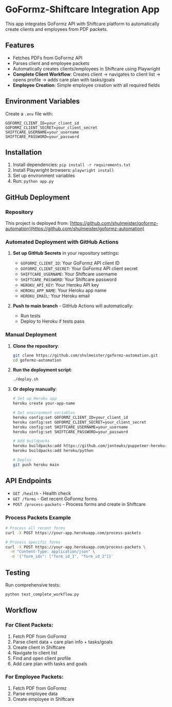 # GoFormz-Shiftcare Integration App

This app integrates GoFormz API with Shiftcare platform to automatically create clients and employees from PDF packets.

## Features
- Fetches PDFs from GoFormz API
- Parses client and employee packets
- Automatically creates clients/employees in Shiftcare using Playwright
- **Complete Client Workflow**: Creates client → navigates to client list → opens profile → adds care plan with tasks/goals
- **Employee Creation**: Simple employee creation with all required fields

## Environment Variables
Create a `.env` file with:
```
GOFORMZ_CLIENT_ID=your_client_id
GOFORMZ_CLIENT_SECRET=your_client_secret
SHIFTCARE_USERNAME=your_username
SHIFTCARE_PASSWORD=your_password
```

## Installation
1. Install dependencies: `pip install -r requirements.txt`
2. Install Playwright browsers: `playwright install`
3. Set up environment variables
4. Run: `python app.py`

## GitHub Deployment

### Repository
This project is deployed from: [https://github.com/shulmeister/goformz-automation](https://github.com/shulmeister/goformz-automation)

### Automated Deployment with GitHub Actions

1. **Set up GitHub Secrets** in your repository settings:
   - `GOFORMZ_CLIENT_ID`: Your GoFormz API client ID
   - `GOFORMZ_CLIENT_SECRET`: Your GoFormz API client secret
   - `SHIFTCARE_USERNAME`: Your Shiftcare username
   - `SHIFTCARE_PASSWORD`: Your Shiftcare password
   - `HEROKU_API_KEY`: Your Heroku API key
   - `HEROKU_APP_NAME`: Your Heroku app name
   - `HEROKU_EMAIL`: Your Heroku email

2. **Push to main branch** - GitHub Actions will automatically:
   - Run tests
   - Deploy to Heroku if tests pass

### Manual Deployment

1. **Clone the repository**:
   ```bash
   git clone https://github.com/shulmeister/goformz-automation.git
   cd goformz-automation
   ```

2. **Run the deployment script**:
   ```bash
   ./deploy.sh
   ```

3. **Or deploy manually**:
   ```bash
   # Set up Heroku app
   heroku create your-app-name
   
   # Set environment variables
   heroku config:set GOFORMZ_CLIENT_ID=your_client_id
   heroku config:set GOFORMZ_CLIENT_SECRET=your_client_secret
   heroku config:set SHIFTCARE_USERNAME=your_username
   heroku config:set SHIFTCARE_PASSWORD=your_password
   
   # Add buildpacks
   heroku buildpacks:add https://github.com/jontewks/puppeteer-heroku-buildpack.git
   heroku buildpacks:add heroku/python
   
   # Deploy
   git push heroku main
   ```

## API Endpoints

- `GET /health` - Health check
- `GET /forms` - Get recent GoFormz forms
- `POST /process-packets` - Process forms and create in Shiftcare

### Process Packets Example
```bash
# Process all recent forms
curl -X POST https://your-app.herokuapp.com/process-packets

# Process specific forms
curl -X POST https://your-app.herokuapp.com/process-packets \
  -H "Content-Type: application/json" \
  -d '{"form_ids": ["form_id_1", "form_id_2"]}'
```

## Testing

Run comprehensive tests:
```bash
python test_complete_workflow.py
```

## Workflow

### For Client Packets:
1. Fetch PDF from GoFormz
2. Parse client data + care plan info + tasks/goals
3. Create client in Shiftcare
4. Navigate to client list
5. Find and open client profile
6. Add care plan with tasks and goals

### For Employee Packets:
1. Fetch PDF from GoFormz
2. Parse employee data
3. Create employee in Shiftcare
